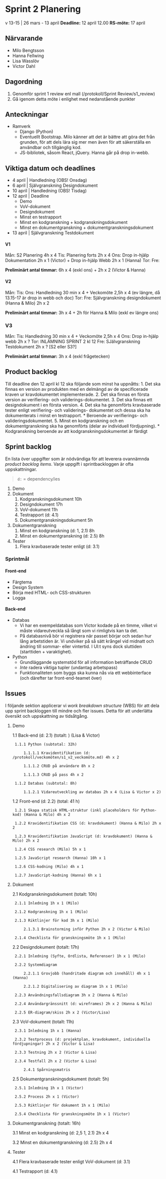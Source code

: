 # Sprint 2 Planering
v 13-15 | 26 mars - 13 april
**Deadline:** 12 april 12.00
**RS-möte:** 17 april 

## Närvarande
* Milo Bengtsson
* Hanna Fellwing
* Lisa Wasslöv
* Victor Dahl

## Dagordning
1. Genomför sprint 1 review enl mall (/protokoll/Sprint Review/s1_review)
2. Gå igenom detta möte i enlighet med nedanstående punkter

## Anteckningar
* Ramverk
	* Django (Python)
	* Eventuellt Bootstrap. Milo känner att det är bättre att göra det från grunden, för att dels lära sig mer men även för att säkerställa en användbar och tillgänglig kod. 
	* JS-bibliotek, såsom React, jQuery. Hanna går på drop in-webb.

## Viktiga datum och deadlines
* 4 april | Handledning (OBS! Onsdag)
* 6 april | Självgranskning Designdokument
* 10 april | Handledning (OBS! Tisdag)
* 12 april | Deadline
	* Demo
	* VoV-dokument
	* Designdokument
	* Minst en testrapport
	* Minst en kodgranskning + kodgranskningsdokument
	* Minst en dokumentgranskning + dokumentgranskningsdokument
* 13 april | Självgranskning Testdokument

#### V1
Mån: S2 Planering 4h x 4
Tis: Planering forts 2h x 4
Ons: Drop in-hjälp Dokumentation 2h x 1 (Victor) + Drop in-hjälp Webb 2h x 1 (Hanna)
Tor: 
Fre:

**Preliminärt antal timmar:** 6h x 4 (exkl ons) + 2h x 2 (Victor & Hanna)

#### V2
Mån:
Tis:
Ons: Handledning 30 min x 4 + Veckomöte 2,5h x 4 (ev längre, då 13.15-17 är drop in webb och doc)
Tor: 
Fre: Självgranskning designdokument (Hanna & Milo) 2h x 2 

**Preliminärt antal timmar:** 3h x 4 + 2h för Hanna & Milo (exkl ev längre ons)

### V3
Mån:
Tis: Handledning 30 min x 4 + Veckomöte 2,5h x 4
Ons: Drop in-hjälp webb 2h x ?
Tor: INLÄMNING SPRINT 2 kl 12
Fre: SJälvgranskning Testdokument 2h x ? [S2 eller S3?]

**Preliminärt antal timmar:** 3h x 4 (exkl frågetecken)
 
## Product backlog
Till deadline den 12 april kl 12 ska följande som minst ha uppnåtts:
	1. Det ska finnas en version av produkten med en delmängd av de specificerade kraven ur kravdokumentet implementerade.
	2. Det ska finnas en första version av verifiering- och validerings-dokumentet. 
	3. Det ska finnas ett designdokument i en första version.
	4. Det ska ha genomförts kravbaserade tester enligt verifiering- och validerings- dokumentet och dessa ska ha dokumenterats i minst en testrapport.
		* Beroende av verifierings- och valideringsdokumentet.
	5. Minst en kodgranskning och en dokumentgranskning ska ha genomförts (delar av individuell fördjupning).
		* Kodgranskning beroende av att kodgranskningsdokumentet är färdigt
	

## Sprint backlog
En lista över uppgifter som är nödvändiga för att leverera ovannämnda *product backlog items*. Varje uppgift i sprintbackloggen är ofta uppskattningar.

> `d:` = dependency/ies

1. Demo
2. Dokument
	1. Kodgranskningsdokument 10h
	2. Designdokument 17h
	3. VoV-dokument 11h
	4. Testrapport (d: 4.1) 
	5. Dokumentgranskningsdokument 5h
3. Dokumentgranskning
	1. Minst en kodgranskning (d: 1, 2.1) 8h
	2. Minst en dokumentgranskning (d: 2.5) 8h
4. Tester
	1. Flera kravbaserade tester enligt (d: 3.1) 
	
### Sprintmål

#### Front-end
* Färgtema 
* Design System
* Börja med HTML- och CSS-strukturen 
* Logga

#### Back-end
* Databas
	* Vi har en exempeldatabas som Victor kodade på en timme, vilket vi måste vidareutveckla så långt som vi rimligtvis kan ta det.
	* På databasnivå bör vi registrera när passet börjar och sedan hur lång arbetstiden är. Vi undviker på så sätt krångel vid midnatt och ändring till sommar- eller vintertid. I UI:t syns dock sluttiden (starttiden + varaktighet).
* Python
	* Grundläggande systemstöd för all information beträffande CRUD
	* *Inte* radera viktiga tupler (undantag arbetspass)
	* Funktionaliteten som byggs ska kunna nås via ett webbinterface (och därefter tar front-end-teamet över)
	

## Issues
I följande sektion applicerar vi *work breakdown structure* (WBS) för att dela upp sprint backloggen till mindre och fler issues. Detta för att underlätta översikt och uppskattning av tidsåtgång. 

1. Demo

	1.1 Back-end (d: 2.1) (totalt: ) (Lisa & Victor)
	
		1.1.1 Python (subtotal: 32h)
		
			1.1.1.1 Kravidentifikation (d: /protokoll/veckomöten/s1_v2_veckomöte.md) 4h x 2
			
			1.1.1.2 CRUD på användare 8h x 2
			
			1.1.1.3 CRUD på pass 4h x 2 
			
		1.1.2 Databas (subtotal: 8h)
		
			1.1.2.1 Vidareutveckling av databas 2h x 4 (Lisa & Victor x 2)
			
	1.2 Front-end (d: 2.2)  (total: 41 h)
	
		1.2.1 Skapa statisk HTML-struktur (inkl placeholders för Python-kod) (Hanna & Milo) 4h x 2
		
		1.2.2 Kravidentifikation CSS (d: kravdokument) (Hanna & Milo) 2h x 2
		
		1.2.3 Kravidentifikation JavaScript (d: kravdokument) (Hanna & Milo) 2h x 2
		
		1.2.4 CSS research (Milo) 5h x 1
		
		1.2.5 JavaScript research (Hanna) 10h x 1
		
		1.2.6 CSS-kodning (Milo) 4h x 1 
		
		1.2.7 JavaScript-kodning (Hanna) 6h x 1 
		
2. Dokument

	2.1 Kodgranskningsdokument (totalt: 10h)
	
		2.1.1 Inledning 1h x 1 (Milo)
		
		2.1.2 Kodgranskning 1h x 1 (Milo)
		
		2.1.3 Riktlinjer för kod 3h x 1 (Milo)
		
			2.1.3.1 Brainstorming inför Python 2h x 2 (Victor & Milo) 
			
		2.1.4 Checklista för granskningsmöte 1h x 1 (Milo)
		
	2.2 Designdokument (totalt: 17h)
	
		2.2.1 Inledning (Syfte, Ordlista, Referenser) 1h x 1 (Milo)
		
		2.2.2 Systemdiagram 
		
			2.2.1.1 Grovjobb (handritade diagram och innehåll) 4h x 1 (Hanna)
			
			2.2.1.2 Digitalisering av diagram 1h x 1 (Milo)
			
		2.2.3 Användningsfallsdiagram 3h x 2 (Hanna & Milo)
		
		2.2.4 Användargränssnitt (d: wireframes) 2h x 2 (Hanna & Milo)
		
		2.2.5 ER-diagram/skiss 2h x 2 (Victor/Lisa)
		
	2.3 VoV-dokument (totalt: 11h)
	
		2.3.1 Inledning 1h x 1 (Hanna)
		
		2.3.2 Testprocess (d: projektplan, kravdokument, individuella fördjupningar) 2h x 2 (Victor & Lisa)
		
		2.3.3 Testning 2h x 2 (Victor & Lisa)
		
		2.3.4 Testfall 2h x 2 (Victor & Lisa)
		
			2.4.1 Spårningsmatris 
			
	2.5 Dokumentgranskningsdokument (totalt: 5h)
		
		2.5.1 Inledning 1h x 1 (Victor)
		
		2.5.2 Process 2h x 1 (Victor)
		
		2.5.3 Riktlinjer för dokument 1h x 1 (Milo)
		
		2.5.4 Checklista för granskningsmöte 1h x 1 (Victor)
		
3. Dokumentgranskning (totalt: 16h)

	3.1 Minst en kodgranskning (d: 2,5 1, 2.1) 2h x 4 
	
	3.2 Minst en dokumentgranskning (d: 2.5) 2h x 4 
	
4. Tester

	4.1 Flera kravbaserade tester enligt VoV-dokument (d: 3.1) 
	
	4.1 Testrapport (d: 4.1) 
	
